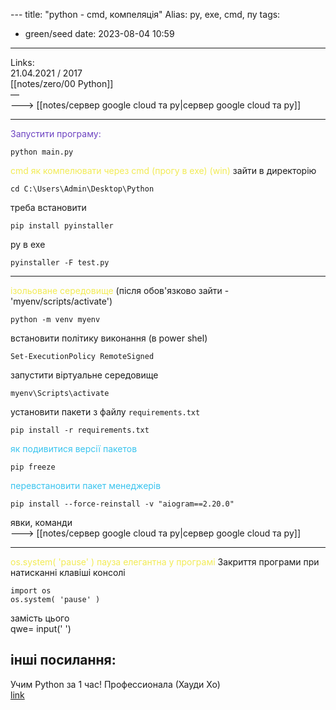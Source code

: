 <span style="color:rgb(245, 245, 245)"><span style="color:rgb(245, 245, 245)"><span style="color:rgb(245, 245, 245)"><span style="color:rgb(245, 245, 245)"></span></span></span></span>---
title: "python - cmd, компеляція"
Alias: py, exe, cmd, пу
tags:
- green/seed
date: 2023-08-04 10:59
---
Links:  
21.04.2021 / 2017  
[[notes/zero/00 Python]]  
—  
---> [[notes/сервер google cloud та py|сервер google cloud та py]]

---

<span style="color:rgb(108, 66, 193)">Запустити програму:</span>
```
python main.py
```

<span style="color:rgb(242, 235, 84)">cmd як компелювати через cmd (прогу в exe)  (win)</span>
зайти в директорію  
~~~
cd C:\Users\Admin\Desktop\Python
  ~~~


треба встановити
```
pip install pyinstaller
```
py в exe
```
pyinstaller -F test.py
```

---
<span style="color:rgb(242, 235, 84)">ізольоване середовище  </span>
(після обов'язково зайти - 'myenv/scripts/activate')
```
python -m venv myenv
```

встановити політику виконання (в power shel)
```
Set-ExecutionPolicy RemoteSigned
```

запустити віртуальне середовище
```
myenv\Scripts\activate
```

установити пакети з файлу `requirements.txt`
```
pip install -r requirements.txt
```

<span style="color:rgb(57, 196, 239)">як подивитися версії пакетов</span>
```
pip freeze
```

<span style="color:rgb(57, 196, 239)">перевстановити пакет менеджерів</span>
```
pip install --force-reinstall -v "aiogram==2.20.0"
```

явки, команди  
---> [[notes/сервер google cloud та py|сервер google cloud та py]]

---

<span style="color:rgb(242, 235, 84)">os.system( 'pause' ) пауза елегантна у програмі  </span>
Закриття програми при натисканні клавіші консолі	
```
import os
os.system( 'pause' )
```

замість цього  
qwe= input('  ')

  
## інші посилання:
Учим Python за 1 час!  Профессионала (Хауди Хо)  
[link](https://www.youtube.com/watch?v=fp5-XQFr_nk)  
